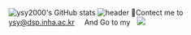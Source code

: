 
![ysy2000's GitHub stats](https://github-readme-stats.vercel.app/api?username=ysy2000&show_icons=true&theme=vue)
![header](https://capsule-render.vercel.app/api?type=waving&reversal=true&section=footer&color=0:191970,100:108080&text=Hi%20this%20is%20YSY&height=400&desc=Assistent%20Researcher%20in%20INHA.univ&animation=fadeIn&fontColor=f8Fff8)
💌Contect me to ysy@dsp.inha.ac.kr&nbsp;&nbsp;&nbsp;&nbsp;&nbsp;And Go to my 
<a href="https://ysy2000.tistory.com/">
    <img 
        src="http://img.shields.io/badge/-Tistory-222222?style=flat&logo=Tistory&link=https://ysy2000.tistory.com/"
        style="height : auto; margin-left : 10px; margin-right : 10px;"/>
</a>
<!--
**ysy2000/ysy2000** is a ✨ _special_ ✨ repository because its `README.md` (this file) appears on your GitHub profile.

Here are some ideas to get you started:

- 🔭 I’m currently working on ...
- 🌱 I’m currently learning ...
- 👯 I’m looking to collaborate on ...
- 🤔 I’m looking for help with ...
- 💬 Ask me about ...
- 📫 How to reach me: ...
- 😄 Pronouns: ...
- ⚡ Fun fact: ...
-->

